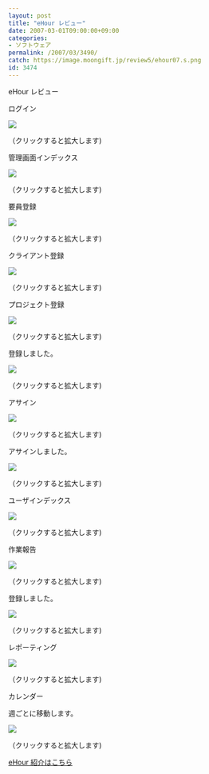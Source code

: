 ```yaml
---
layout: post
title: "eHour レビュー"
date: 2007-03-01T09:00:00+09:00
categories:
- ソフトウェア
permalink: /2007/03/3490/
catch: https://image.moongift.jp/review5/ehour07.s.png
id: 3474
---
```

eHour レビュー  
<!--more-->

ログイン

  

[![](https://image.moongift.jp/review5/ehour01.s.png)](https://image.moongift.jp/review5/ehour01.png)  
  
（クリックすると拡大します)

  

管理画面インデックス

  

[![](https://image.moongift.jp/review5/ehour02.s.png)](https://image.moongift.jp/review5/ehour02.png)  
  
（クリックすると拡大します)

  

要員登録

  

[![](https://image.moongift.jp/review5/ehour03.s.png)](https://image.moongift.jp/review5/ehour03.png)  
  
（クリックすると拡大します)

  

クライアント登録

  

[![](https://image.moongift.jp/review5/ehour04.s.png)](https://image.moongift.jp/review5/ehour04.png)  
  
（クリックすると拡大します)

  

プロジェクト登録

  

[![](https://image.moongift.jp/review5/ehour05.s.png)](https://image.moongift.jp/review5/ehour05.png)  
  
（クリックすると拡大します)

  

登録しました。

  

[![](https://image.moongift.jp/review5/ehour06.s.png)](https://image.moongift.jp/review5/ehour06.png)  
  
（クリックすると拡大します)

  

アサイン

  

[![](https://image.moongift.jp/review5/ehour07.s.png)](https://image.moongift.jp/review5/ehour07.png)  
  
（クリックすると拡大します)

  

アサインしました。

  

[![](https://image.moongift.jp/review5/ehour08.s.png)](https://image.moongift.jp/review5/ehour08.png)  
  
（クリックすると拡大します)

  

ユーザインデックス

  

[![](https://image.moongift.jp/review5/ehour09.s.png)](https://image.moongift.jp/review5/ehour09.png)  
  
（クリックすると拡大します)

  

作業報告

  

[![](https://image.moongift.jp/review5/ehour10.s.png)](https://image.moongift.jp/review5/ehour10.png)  
  
（クリックすると拡大します)

  

登録しました。

  

[![](https://image.moongift.jp/review5/ehour11.s.png)](https://image.moongift.jp/review5/ehour11.png)  
  
（クリックすると拡大します)

  

レポーティング

  

[![](https://image.moongift.jp/review5/ehour12.s.png)](https://image.moongift.jp/review5/ehour12.png)  
  
（クリックすると拡大します)

  

カレンダー

  

週ごとに移動します。

  

[![](https://image.moongift.jp/review5/ehour13.s.png)](https://image.moongift.jp/review5/ehour13.png)  
  
（クリックすると拡大します)

  

[eHour 紹介はこちら](http://oss.moongift.jp/intro/i-3489.html)

